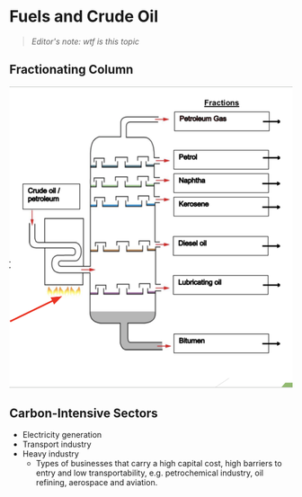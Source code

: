 # Fuels and Crude Oil

> _Editor's note: wtf is this topic_

## Fractionating Column

![figure1](Fuels_Crude_Oil/figure1.png)

## Carbon-Intensive Sectors

- Electricity generation
- Transport industry
- Heavy industry
    * Types of businesses that carry a high capital cost, high barriers to entry and low transportability, e.g. petrochemical industry, oil refining, aerospace and aviation.


